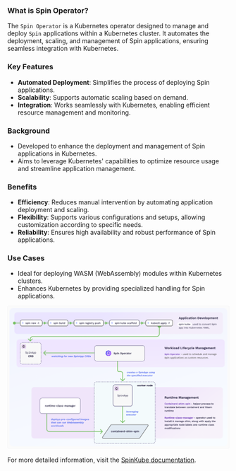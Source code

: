 ### What is Spin Operator?

The `Spin Operator` is a Kubernetes operator designed to manage and deploy `Spin` applications within a Kubernetes cluster. It automates the deployment, scaling, and management of Spin applications, ensuring seamless integration with Kubernetes.

### Key Features
- **Automated Deployment**: Simplifies the process of deploying Spin applications.
- **Scalability**: Supports automatic scaling based on demand.
- **Integration**: Works seamlessly with Kubernetes, enabling efficient resource management and monitoring.

### Background
- Developed to enhance the deployment and management of Spin applications in Kubernetes.
- Aims to leverage Kubernetes' capabilities to optimize resource usage and streamline application management.

### Benefits
- **Efficiency**: Reduces manual intervention by automating application deployment and scaling.
- **Flexibility**: Supports various configurations and setups, allowing customization according to specific needs.
- **Reliability**: Ensures high availability and robust performance of Spin applications.

### Use Cases
- Ideal for deploying WASM (WebAssembly) modules within Kubernetes clusters.
- Enhances Kubernetes by providing specialized handling for Spin applications.

![spin-operator](../assets/spin-operator.png)

For more detailed information, visit the [SpinKube documentation](https://www.spinkube.dev/docs/).
